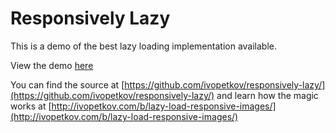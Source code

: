 # Responsively Lazy

This is a demo of the best lazy loading implementation available.

View the demo [here](http://ivopetkov.github.io/responsivelyLazy/) 

You can find the source at [https://github.com/ivopetkov/responsively-lazy/](https://github.com/ivopetkov/responsively-lazy/) and learn how the magic works at [http://ivopetkov.com/b/lazy-load-responsive-images/](http://ivopetkov.com/b/lazy-load-responsive-images/)